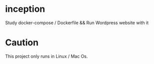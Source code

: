 # inception
Study docker-compose / Dockerfile &amp;&amp; Run Wordpress website with it

# Caution
This project only runs in Linux / Mac Os.